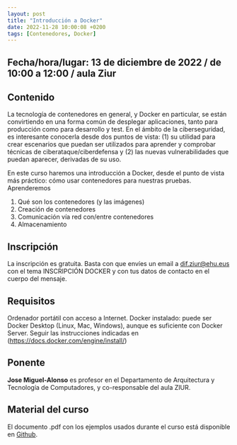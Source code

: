 ```yaml
---
layout: post
title: "Introducción a Docker"
date: 2022-11-28 10:00:08 +0200
tags: [Contenedores, Docker]
---
```

## Fecha/hora/lugar: 13 de diciembre de 2022 / de 10:00 a 12:00 / aula Ziur

## Contenido

La tecnología de contenedores en general, y Docker en particular, se están convirtiendo en una forma común de desplegar aplicaciones, tanto para producción como para desarrollo y test. En el ámbito de la ciberseguridad, es interesante conocerla desde dos puntos de vista: (1) su utilidad para crear escenarios que puedan ser utilizados para aprender y comprobar técnicas de ciberataque/ciberdefensa y (2) las nuevas vulnerabilidades que puedan aparecer, derivadas de su uso. 

En este curso haremos una introducción a Docker, desde el punto de vista más práctico: cómo usar contenedores para nuestras pruebas. Aprenderemos

1. Qué son los contenedores (y las imágenes)
2. Creación de contenedores
3. Comunicación vía red con/entre contenedores
4. Almacenamiento

## Inscripción

La inscripción es gratuita. Basta con que envíes un email a dif.ziur@ehu.eus con el tema INSCRIPCIÓN DOCKER y con tus datos de contacto en el cuerpo del mensaje. 

## Requisitos

Ordenador portátil con acceso a Internet. Docker instalado: puede ser Docker Desktop (Linux, Mac, Windows), aunque es suficiente con Docker Server. Seguir las instrucciones indicadas en (https://docs.docker.com/engine/install/)

## Ponente

**Jose Miguel-Alonso** es profesor en el Departamento de Arquitectura y Tecnología de Computadores, y co-responsable del aula ZIUR.  

## Material del curso
El documento .pdf con los ejemplos usados durante el curso está disponible en [Github](https://github.com/acpmialj/introdocker). 
